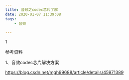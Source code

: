 ```yaml
---
title: 音频之codec芯片了解
date: 2020-01-07 11:39:08
tags:
	- 音频

---
```


1

参考资料

1、音效codec芯片解决方案

https://blog.csdn.net/mgh99688/article/details/45971389
